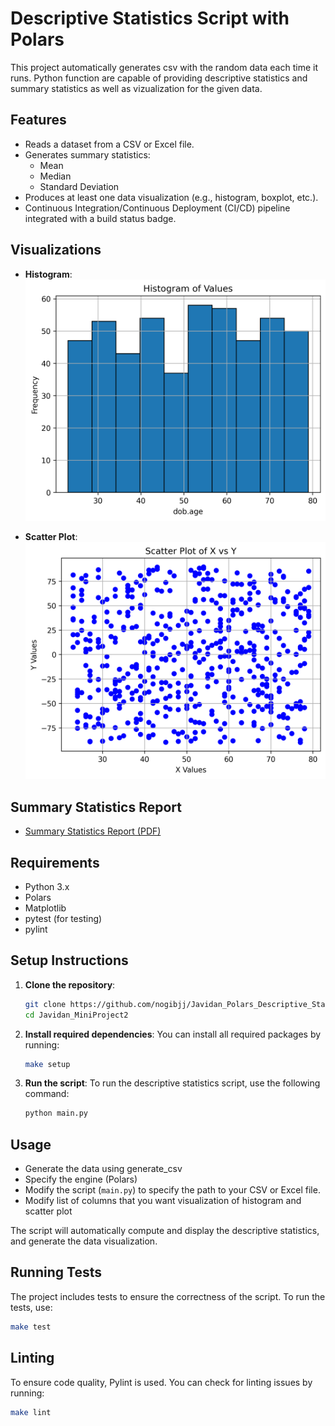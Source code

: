 # Descriptive Statistics Script with Polars

This project automatically generates csv with the random data each time it runs. Python function are capable of providing descriptive statistics and summary statistics as well as vizualization for the given data.

## Features

- Reads a dataset from a CSV or Excel file.
- Generates summary statistics:
  - Mean
  - Median
  - Standard Deviation
- Produces at least one data visualization (e.g., histogram, boxplot, etc.).
- Continuous Integration/Continuous Deployment (CI/CD) pipeline integrated with a build status badge.

## Visualizations

- **Histogram**:  
  ![Histogram](https://github.com/nogibjj/Javidan_Polars_Descriptive_Statistics_Script/blob/24f87e79e2c07dded14c51a242ad5cecf8fea8ca/data/histogram.png)
  


- **Scatter Plot**:  
  ![ScatterPlot](https://github.com/nogibjj/Javidan_Polars_Descriptive_Statistics_Script/blob/24f87e79e2c07dded14c51a242ad5cecf8fea8ca/data/scatter_plot.png)


## Summary Statistics Report
- [Summary Statistics Report (PDF)](https://github.com/nogibjj/Javidan_Polars_Descriptive_Statistics_Script/blob/24f87e79e2c07dded14c51a242ad5cecf8fea8ca/data/main.pdf)

## Requirements

- Python 3.x
- Polars
- Matplotlib
- pytest (for testing)
- pylint

## Setup Instructions

1. **Clone the repository**:
    ```bash
    git clone https://github.com/nogibjj/Javidan_Polars_Descriptive_Statistics_Script.git
    cd Javidan_MiniProject2
    ```

2. **Install required dependencies**:
    You can install all required packages by running:
    ```bash
    make setup
    ```

3. **Run the script**:
    To run the descriptive statistics script, use the following command:
    ```bash
    python main.py
    ```
 
## Usage

- Generate the data using generate_csv
- Specify the engine (Polars)
- Modify the script (`main.py`) to specify the path to your CSV or Excel file.
- Modify list of columns that you want visualization of histogram and scatter plot 

The script will automatically compute and display the descriptive statistics, and generate the data visualization.

## Running Tests

The project includes tests to ensure the correctness of the script. To run the tests, use:

```bash
make test
```

## Linting
To ensure code quality, Pylint is used. You can check for linting issues by running:

```bash
make lint
```